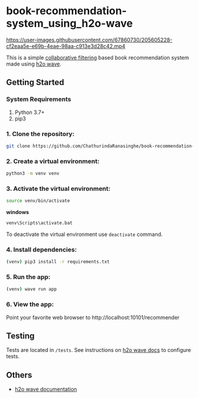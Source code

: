 # book-recommendation-system_using_h2o-wave



https://user-images.githubusercontent.com/67860730/205605228-cf2eaa5e-e69b-4eae-98aa-c913e3d28c42.mp4


This is a simple [collaborative filtering](https://developers.google.com/machine-learning/recommendation/collaborative/basics) based book recommendation system made using [h2o wave](https://wave.h2o.ai/).

## Getting Started

### System Requirements

1. Python 3.7+
2. pip3

### 1. Clone the repository:

``` bash
git clone https://github.com/ChathurindaRanasinghe/book-recommendation-system_using_h2o-wave.git
```

### 2. Create a virtual environment:

``` bash
python3 -m venv venv
```

### 3. Activate the virtual environment:
``` bash
source venv/bin/activate
```

**windows**
``` bash
venv\Scripts\activate.bat
```
To deactivate the virtual environment use ```deactivate``` command.

### 4. Install dependencies:

``` bash
(venv) pip3 install -r requirements.txt 
```

### 5. Run the app:
``` bash
(venv) wave run app
```

### 6. View the app:
Point your favorite web browser to http://localhost:10101/recommender

## Testing

Tests are located in ```/tests```. See instructions on [h2o wave docs](https://wave.h2o.ai/docs/browser-testing) to configure tests.

## Others

* [h2o wave documentation](https://wave.h2o.ai/docs/getting-started)





